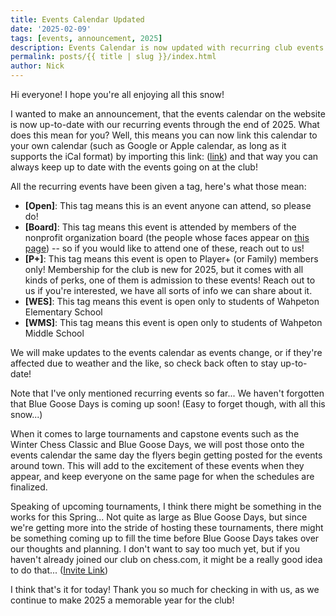 ```yaml
---
title: Events Calendar Updated
date: '2025-02-09'
tags: [events, announcement, 2025]
description: Events Calendar is now updated with recurring club events through the end of 2025!
permalink: posts/{{ title | slug }}/index.html
author: Nick
---
```


Hi everyone! I hope you're all enjoying all this snow!

I wanted to make an announcement, that the events calendar on the website is now up-to-date with our recurring events through the end of 2025. What does this mean for you? Well, this means you can now link this calendar to your own calendar (such as Google or Apple calendar, as long as it supports the iCal format) by importing this link: ([link](https://calendar.google.com/calendar/ical/3a38541024cdd1693a059632c4b3cfd6f7b792a65d7075af8351cfc1010e117e%40group.calendar.google.com/public/basic.ics)) and that way you can always keep up to date with the events going on at the club!

All the recurring events have been given a tag, here's what those mean:
  * **[Open]**: This tag means this is an event anyone can attend, so please do!
  * **[Board]**: This tag means this event is attended by members of the nonprofit organization board (the people whose faces appear on [this page](https://breckwahpchess.org/about/)) -- so if you would like to attend one of these, reach out to us!
  * **[P+]**: This tag means this event is open to Player+ (or Family) members only! Membership for the club is new for 2025, but it comes with all kinds of perks, one of them is admission to these events! Reach out to us if you're interested, we have all sorts of info we can share about it.
  * **[WES]**: This tag means this event is open only to students of Wahpeton Elementary School
  * **[WMS]**: This tag means this event is open only to students of Wahpeton Middle School

We will make updates to the events calendar as events change, or if they're affected due to weather and the like, so check back often to stay up-to-date!

Note that I've only mentioned recurring events so far... We haven't forgotten that Blue Goose Days is coming up soon! (Easy to forget though, with all this snow...)

When it comes to large tournaments and capstone events such as the Winter Chess Classic and Blue Goose Days, we will post those onto the events calendar the same day the flyers begin getting posted for the events around town. This will add to the excitement of these events when they appear, and keep everyone on the same page for when the schedules are finalized.

Speaking of upcoming tournaments, I think there might be something in the works for this Spring... Not quite as large as Blue Goose Days, but since we're getting more into the stride of hosting these tournaments, there might be something coming up to fill the time before Blue Goose Days takes over our thoughts and planning. I don't want to say too much yet, but if you haven't already joined our club on chess.com, it might be a really good idea to do that... ([Invite Link](https://www.chess.com/club/wahpeton-breckenridge-chess-club/join/200640))

I think that's it for today! Thank you so much for checking in with us, as we continue to make 2025 a memorable year for the club!
